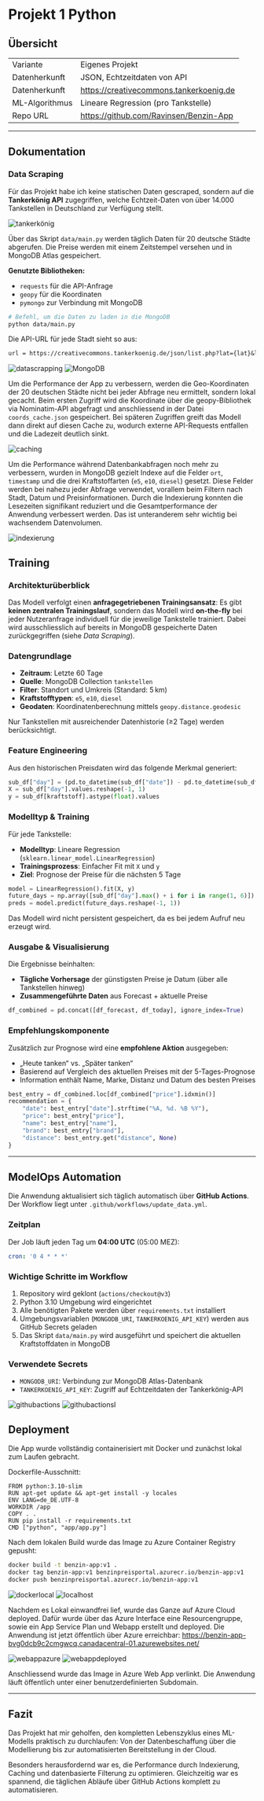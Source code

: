 # Projekt 1 Python

## Übersicht

| | |
| -------- | ------- |
| Variante | Eigenes Projekt |
| Datenherkunft | JSON, Echtzeitdaten von API |
| Datenherkunft | https://creativecommons.tankerkoenig.de |
| ML-Algorithmus | Lineare Regression (pro Tankstelle) |
| Repo URL | https://github.com/Ravinsen/Benzin-App |

---

## Dokumentation

### Data Scraping

Für das Projekt habe ich keine statischen Daten gescraped, sondern auf die **Tankerkönig API** zugegriffen, welche Echtzeit-Daten von über 14.000 Tankstellen in Deutschland zur Verfügung stellt.

<img src="images/tankerkönig.png" alt="tankerkönig" style="max-width: 100%; height: auto;">

Über das Skript `data/main.py` werden täglich Daten für 20 deutsche Städte abgerufen. Die Preise werden mit einem Zeitstempel versehen und in MongoDB Atlas gespeichert.

**Genutzte Bibliotheken:**  
- `requests` für die API-Anfrage  
- `geopy` für die Koordinaten  
- `pymongo` zur Verbindung mit MongoDB

```bash
# Befehl, um die Daten zu laden in die MongoDB
python data/main.py
```

Die API-URL für jede Stadt sieht so aus:

```txt
url = https://creativecommons.tankerkoenig.de/json/list.php?lat={lat}&lng={lng}&rad=25&sort=dist&type=all&apikey={api_key}"
```

<img src="images/datascrapping.png" alt="datascrapping" style="max-width: 100%; height: auto;">

<img src="images/MongoDB.png" alt="MongoDB" style="max-width: 100%; height: auto;">

Um die Performance der App zu verbessern, werden die Geo-Koordinaten der 20 deutschen Städte nicht bei jeder Abfrage neu ermittelt, sondern lokal gecacht. Beim ersten Zugriff wird die Koordinate über die geopy-Bibliothek via Nominatim-API abgefragt und anschliessend in der Datei `coords_cache.json` gespeichert. Bei späteren Zugriffen greift das Modell dann direkt auf diesen Cache zu, wodurch externe API-Requests entfallen und die Ladezeit deutlich sinkt.

<img src="images/caching.png" alt="caching" style="max-width: 100%; height: auto;">

Um die Performance während Datenbankabfragen noch mehr zu verbessern, wurden in MongoDB gezielt Indexe auf die Felder `ort`, `timestamp` und die drei Kraftstoffarten (`e5`, `e10`, `diesel`) gesetzt. Diese Felder werden bei nahezu jeder Abfrage verwendet, vorallem beim Filtern nach Stadt, Datum und Preisinformationen. Durch die Indexierung konnten die Lesezeiten signifikant reduziert und die Gesamtperformance der Anwendung verbessert werden. Das ist unteranderem sehr wichtig bei wachsendem Datenvolumen.

<img src="images/indexierung.png" alt="indexierung" style="max-width: 100%; height: auto;">

## Training

### Architekturüberblick

Das Modell verfolgt einen **anfragegetriebenen Trainingsansatz**: Es gibt **keinen zentralen Trainingslauf**, sondern das Modell wird **on-the-fly** bei jeder Nutzeranfrage individuell für die jeweilige Tankstelle trainiert. Dabei wird ausschliesslich auf bereits in MongoDB gespeicherte Daten zurückgegriffen (siehe *Data Scraping*).

### Datengrundlage

- **Zeitraum**: Letzte 60 Tage  
- **Quelle**: MongoDB Collection `tankstellen`  
- **Filter**: Standort und Umkreis (Standard: 5 km)  
- **Kraftstofftypen**: `e5`, `e10`, `diesel`  
- **Geodaten**: Koordinatenberechnung mittels `geopy.distance.geodesic`

Nur Tankstellen mit ausreichender Datenhistorie (≥2 Tage) werden berücksichtigt.

### Feature Engineering

Aus den historischen Preisdaten wird das folgende Merkmal generiert:

```python
sub_df["day"] = (pd.to_datetime(sub_df["date"]) - pd.to_datetime(sub_df["date"]).min()).dt.days
X = sub_df["day"].values.reshape(-1, 1)
y = sub_df[kraftstoff].astype(float).values
```

### Modelltyp & Training

Für jede Tankstelle:

- **Modelltyp**: Lineare Regression (`sklearn.linear_model.LinearRegression`)
- **Trainingsprozess**: Einfacher Fit mit `X` und `y`
- **Ziel**: Prognose der Preise für die nächsten 5 Tage

```python
model = LinearRegression().fit(X, y)
future_days = np.array([sub_df["day"].max() + i for i in range(1, 6)])
preds = model.predict(future_days.reshape(-1, 1))
```

Das Modell wird nicht persistent gespeichert, da es bei jedem Aufruf neu erzeugt wird.

### Ausgabe & Visualisierung

Die Ergebnisse beinhalten:

- **Tägliche Vorhersage** der günstigsten Preise je Datum (über alle Tankstellen hinweg)
- **Zusammengeführte Daten** aus Forecast + aktuelle Preise

```python
df_combined = pd.concat([df_forecast, df_today], ignore_index=True)
```

### Empfehlungskomponente

Zusätzlich zur Prognose wird eine **empfohlene Aktion** ausgegeben:

- „Heute tanken“ vs. „Später tanken“
- Basierend auf Vergleich des aktuellen Preises mit der 5-Tages-Prognose
- Information enthält Name, Marke, Distanz und Datum des besten Preises

```python
best_entry = df_combined.loc[df_combined["price"].idxmin()]
recommendation = {
    "date": best_entry["date"].strftime("%A, %d. %B %Y"),
    "price": best_entry["price"],
    "name": best_entry["name"],
    "brand": best_entry["brand"],
    "distance": best_entry.get("distance", None)
}
```


---
## ModelOps Automation

Die Anwendung aktualisiert sich täglich automatisch über **GitHub Actions**. Der Workflow liegt unter `.github/workflows/update_data.yml`.

### Zeitplan
Der Job läuft jeden Tag um **04:00 UTC** (05:00 MEZ):

```yaml
cron: '0 4 * * *'
```

### Wichtige Schritte im Workflow

1. Repository wird geklont (`actions/checkout@v3`)
2. Python 3.10 Umgebung wird eingerichtet
3. Alle benötigten Pakete werden über `requirements.txt` installiert
4. Umgebungsvariablen (`MONGODB_URI`, `TANKERKOENIG_API_KEY`) werden aus GitHub Secrets geladen
5. Das Skript `data/main.py` wird ausgeführt und speichert die aktuellen Kraftstoffdaten in MongoDB

### Verwendete Secrets

- `MONGODB_URI`: Verbindung zur MongoDB Atlas-Datenbank
- `TANKERKOENIG_API_KEY`: Zugriff auf Echtzeitdaten der Tankerkönig-API

<img src="images/githubactions.png" alt="githubactions" style="max-width: 100%; height: auto;">
<img src="images/githubactionsI.png" alt="githubactionsI" style="max-width: 100%; height: auto;">

## Deployment

Die App wurde vollständig containerisiert mit Docker und zunächst lokal zum Laufen gebracht.

Dockerfile-Ausschnitt:
```
FROM python:3.10-slim
RUN apt-get update && apt-get install -y locales
ENV LANG=de_DE.UTF-8
WORKDIR /app
COPY . .
RUN pip install -r requirements.txt
CMD ["python", "app/app.py"]
```

Nach dem lokalen Build wurde das Image zu Azure Container Registry gepusht:

```bash
docker build -t benzin-app:v1 .
docker tag benzin-app:v1 benzinpreisportal.azurecr.io/benzin-app:v1
docker push benzinpreisportal.azurecr.io/benzin-app:v1
```

<img src="images/dockerlocal.png" alt="dockerlocal" style="max-width: 100%; height: auto;">

<img src="images/localhost.png" alt="localhost" style="max-width: 100%; height: auto;">

Nachdem es Lokal einwandfrei lief, wurde das Ganze auf Azure Cloud deployed. Dafür wurde über das Azure Interface eine Resourcengruppe, sowie ein App Service Plan und Webapp erstellt und deployed. Die Anwendung ist jetzt öffentlich über Azure erreichbar: https://benzin-app-bvg0dcb9c2cmgwcq.canadacentral-01.azurewebsites.net/

<img src="images/webappazure.png" alt="webappazure" style="max-width: 100%; height: auto;">

<img src="images/webappdeployed.png" alt="webappdeployed" style="max-width: 100%; height: auto;">



Anschliessend wurde das Image in Azure Web App verlinkt. Die Anwendung läuft öffentlich unter einer benutzerdefinierten Subdomain.

---

## Fazit

Das Projekt hat mir geholfen, den kompletten Lebenszyklus eines ML-Modells praktisch zu durchlaufen: Von der Datenbeschaffung über die Modellierung bis zur automatisierten Bereitstellung in der Cloud.

Besonders herausfordernd war es, die Performance durch Indexierung, Caching und datenbasierte Filterung zu optimieren. Gleichzeitig war es spannend, die täglichen Abläufe über GitHub Actions komplett zu automatisieren.
